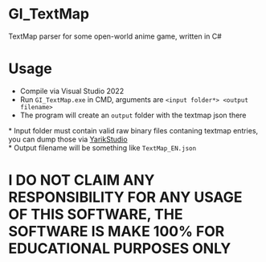 # GI_TextMap
 TextMap parser for some open-world anime game, written in C#

# Usage
- Compile via Visual Studio 2022
- Run `GI_TextMap.exe` in CMD, arguments are `<input folder*> <output filename>`
- The program will create an `output` folder with the textmap json there

\* Input folder must contain valid raw binary files contaning textmap entries, you can dump those via [YarikStudio](https://github.com/yarik0chka/YarikStudio)\
\* Output filename will be something like `TextMap_EN.json`

# I DO NOT CLAIM ANY RESPONSIBILITY FOR ANY USAGE OF THIS SOFTWARE, THE SOFTWARE IS MAKE 100% FOR EDUCATIONAL PURPOSES ONLY